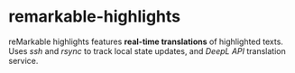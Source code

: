# remarkable-highlights

reMarkable highlights features **real-time translations** of highlighted texts.  
Uses *ssh* and *rsync* to track local state updates, and *DeepL API* translation service.
